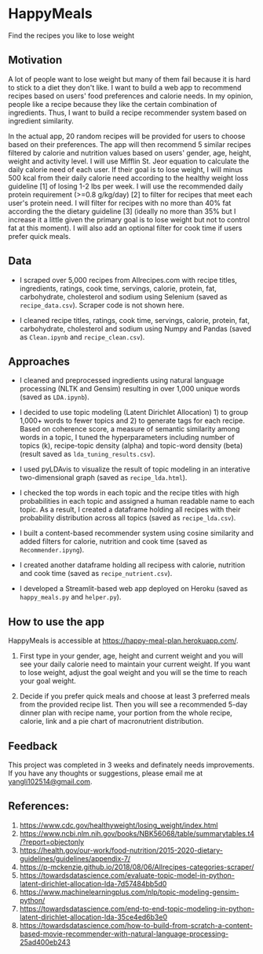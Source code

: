 # HappyMeals
Find the recipes you like to lose weight

## Motivation
A lot of people want to lose weight but many of them fail because it is hard to stick to a diet they don't like. I want to build a web app to recommend recipes based on users' food preferences and calorie needs. In my opinion, people like a recipe because they like the certain combination of ingredients. Thus, I want to build a recipe recommender system based on ingredient similarity. 

In the actual app, 20 random recipes will be provided for users to choose based on their preferences. The app will then recommend 5 similar recipes filtered by calorie and nutrition values based on users' gender, age, height, weight and activity level. I will use Mifflin St. Jeor equation to calculate the daily calorie need of each user. If their goal is to lose weight, I will minus 500 kcal from their daily calorie need according to the healthy weight loss guideline [1] of losing 1-2 lbs per week. I will use the recommended daily protein requirement (>=0.8 g/kg/day) [2] to filter for recipes that meet each user's protein need. I will filter for recipes with no more than 40% fat according the the dietary guideline [3] (ideally no more than 35% but I increase it a little given the primary goal is to lose weight but not to control fat at this moment). I will also add an optional filter for cook time if users prefer quick meals.

## Data
- I scraped over 5,000 recipes from Allrecipes.com with recipe titles, ingredients, ratings, cook time, servings, calorie, protein, fat, carbohydrate, cholesterol and sodium using Selenium (saved as `recipe_data.csv`). Scraper code is not shown here. 

- I cleaned recipe titles, ratings, cook time, servings, calorie, protein, fat, carbohydrate, cholesterol and sodium using Numpy and Pandas (saved as `Clean.ipynb` and `recipe_clean.csv`).

## Approaches
- I cleaned and preprocessed ingredients using natural language processing (NLTK and Gensim) resulting in over 1,000 unique words (saved as `LDA.ipynb`). 

- I decided to use topic modeling (Latent Dirichlet Allocation) 1) to group 1,000+ words to fewer topics and 2) to generate tags for each recipe. Based on coherence score, a measure of semantic similarity among words in a topic, I tuned the hyperparameters including number of topics (k), recipe-topic density (alpha) and topic-word density (beta) (result saved as `lda_tuning_results.csv`). 

- I used pyLDAvis to visualize the result of topic modeling in an interative two-dimensional graph (saved as `recipe_lda.html`).

- I checked the top words in each topic and the recipe titles with high probabilities in each topic and assigned a human readable name to each topic. As a result, I created a dataframe holding all recipes with their probability distribution across all topics (saved as `recipe_lda.csv`). 

- I built a content-based recommender system using cosine similarity and added filters for calorie, nutrition and cook time (saved as `Recommender.ipyng`).

- I created another dataframe holding all recipess with calorie, nutrition and cook time (saved as `recipe_nutrient.csv`).

- I developed a Streamlit-based web app deployed on Heroku (saved as `happy_meals.py` and `helper.py`).

## How to use the app
HappyMeals is accessible at https://happy-meal-plan.herokuapp.com/. 

1. First type in your gender, age, height and current weight and you will see your daily calorie need to maintain your current weight. If you want to lose weight, adjust the goal weight and you will se the time to reach your goal weight. 

2. Decide if you prefer quick meals and choose at least 3 preferred meals from the provided recipe list. Then you will see a recommended 5-day dinner plan with recipe name, your portion from the whole recipe, calorie, link and a pie chart of macronutrient distribution.

## Feedback
This project was completed in 3 weeks and definately needs improvements. If you have any thoughts or suggestions, please email me at yangli102514@gmail.com.

## References:
1. https://www.cdc.gov/healthyweight/losing_weight/index.html
2. https://www.ncbi.nlm.nih.gov/books/NBK56068/table/summarytables.t4/?report=objectonly
3. https://health.gov/our-work/food-nutrition/2015-2020-dietary-guidelines/guidelines/appendix-7/
4. https://p-mckenzie.github.io/2018/08/06/Allrecipes-categories-scraper/
5. https://towardsdatascience.com/evaluate-topic-model-in-python-latent-dirichlet-allocation-lda-7d57484bb5d0
6. https://www.machinelearningplus.com/nlp/topic-modeling-gensim-python/
7. https://towardsdatascience.com/end-to-end-topic-modeling-in-python-latent-dirichlet-allocation-lda-35ce4ed6b3e0
8. https://towardsdatascience.com/how-to-build-from-scratch-a-content-based-movie-recommender-with-natural-language-processing-25ad400eb243
